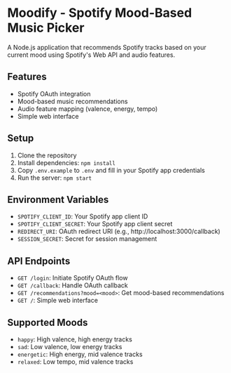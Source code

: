# Moodify - Spotify Mood-Based Music Picker

A Node.js application that recommends Spotify tracks based on your current mood using Spotify's Web API and audio features.

## Features

- Spotify OAuth integration
- Mood-based music recommendations
- Audio feature mapping (valence, energy, tempo)
- Simple web interface

## Setup

1. Clone the repository
2. Install dependencies: `npm install`
3. Copy `.env.example` to `.env` and fill in your Spotify app credentials
4. Run the server: `npm start`

## Environment Variables

- `SPOTIFY_CLIENT_ID`: Your Spotify app client ID
- `SPOTIFY_CLIENT_SECRET`: Your Spotify app client secret
- `REDIRECT_URI`: OAuth redirect URI (e.g., http://localhost:3000/callback)
- `SESSION_SECRET`: Secret for session management

## API Endpoints

- `GET /login`: Initiate Spotify OAuth flow
- `GET /callback`: Handle OAuth callback
- `GET /recommendations?mood=<mood>`: Get mood-based recommendations
- `GET /`: Simple web interface

## Supported Moods

- `happy`: High valence, high energy tracks
- `sad`: Low valence, low energy tracks
- `energetic`: High energy, mid valence tracks
- `relaxed`: Low tempo, mid valence tracks